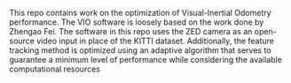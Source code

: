 This repo contains work on the optimization of Visual-Inertial Odometry performance.  The VIO software is 
loosely based on the work done by Zhengao Fei.  The software in this repo uses the ZED camera as an open-source video input in place of the KITTI dataset. Additionally, the feature tracking method is optimized using an adaptive algorithm that serves to guarantee a minimum level of performance while considering the available computational resources


